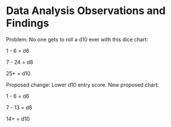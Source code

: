 # Data Analysis Observations and Findings

Problem: No one gets to roll a d10 ever with this dice chart:

   1 -  6 = d6
   
   7 - 24 = d8
   
  25+     = d10
  
Proposed change: Lower d10 entry score.  New proposed chart:

   1 -  6 = d6
   
   7 - 13 = d8
   
  14+     = d10
